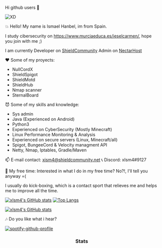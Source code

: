 Hi github users 👋

![XD](https://user-images.githubusercontent.com/76608233/111705165-9724fc00-8840-11eb-8d6e-c568082c31ad.PNG)

💥 Hello! My name is Ismael Hanbel, im from Spain.

I study cibersecurity on https://www.murciaeduca.es/ieselcarmen/, hope you join with me ;)

I am currently Developer on [ShieldCommunity](https://github.com/ShieldCommunity)
Admin on [NectarHost](https://discord.gg/FzGuxqkWNa)

❤ Some of my proyects:
- NullCordX
- ShieldSpigot
- ShieldMotd
- ShieldHub
- Nmap scanner
- SternalBoard

😈 Some of my skills and knowledge:
- Sys admin
- Java (Experienced on Android)
- Python3
- Experienced on CyberSecurity (Mostly Minecraft)
- Linux Performance Monitoring & Analysis
- Experienced on secure servers (Linux, Minecraft/all)
- Spigot, BungeeCord & Velocity managment API
- Netty, Nmap, Iptables, Gradle/Maven

📫 E-mail contact: xism4@shieldcommunity.net
📞 Discord: xIsm4#9127

🥊 My free time:
Interested in what I do in my free time? No?!, I'll tell you anyway =(

I usually do kick-boxing, which is a contact sport that relieves me and helps me to improve all the time.

[![xIsm4's GitHub stats](https://github-readme-stats.vercel.app/api?username=xIsm4&show_icons=true&theme=merko)](https://github.com/xIsm4/)   [![Top Langs](https://github-readme-stats.vercel.app/api/top-langs/?username=xIsm4&layout=compact&theme=tokyonight)](https://github.com/xIsm4/)

[![xIsm4's GitHub stats](https://visitor-badge.laobi.icu/badge?page_id=xIsm4.readme.visitor-badge)](https://github.com/xIsm4/) 

🎶 Do you like what i hear?

[![spotify-github-profile](https://spotify-github-profile.vercel.app/api/view?uid=31bdewbd2pimzlhhifnqumxwlhum&cover_image=true&theme=default)](https://github.com/kittinan/spotify-github-profile)
<h3 align="center">Stats</h3>
